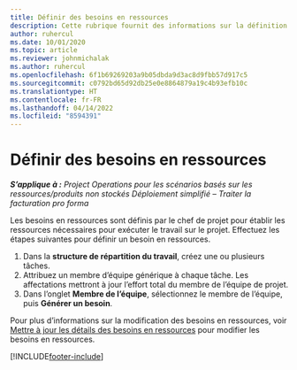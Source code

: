 ```yaml
---
title: Définir des besoins en ressources
description: Cette rubrique fournit des informations sur la définition des informations sur les besoins en ressources.
author: ruhercul
ms.date: 10/01/2020
ms.topic: article
ms.reviewer: johnmichalak
ms.author: ruhercul
ms.openlocfilehash: 6f1b69269203a9b05dbda9d3ac8d9fbb57d917c5
ms.sourcegitcommit: c0792bd65d92db25e0e8864879a19c4b93efb10c
ms.translationtype: HT
ms.contentlocale: fr-FR
ms.lasthandoff: 04/14/2022
ms.locfileid: "8594391"
---
```

# <a name="define-resource-requirements"></a>Définir des besoins en ressources

_**S’applique à :** Project Operations pour les scénarios basés sur les ressources/produits non stockés Déploiement simplifié – Traiter la facturation pro forma_

Les besoins en ressources sont définis par le chef de projet pour établir les ressources nécessaires pour exécuter le travail sur le projet. Effectuez les étapes suivantes pour définir un besoin en ressources.

1.  Dans la **structure de répartition du travail**, créez une ou plusieurs tâches.
2.  Attribuez un membre d’équipe générique à chaque tâche. Les affectations mettront à jour l’effort total du membre de l’équipe de projet.
3.  Dans l’onglet **Membre de l’équipe**, sélectionnez le membre de l’équipe, puis **Générer un besoin**.

Pour plus d’informations sur la modification des besoins en ressources, voir [Mettre à jour les détails des besoins en ressources](define-resource-requirements.md) pour modifier les besoins en ressources.

[!INCLUDE[footer-include](../includes/footer-banner.md)]